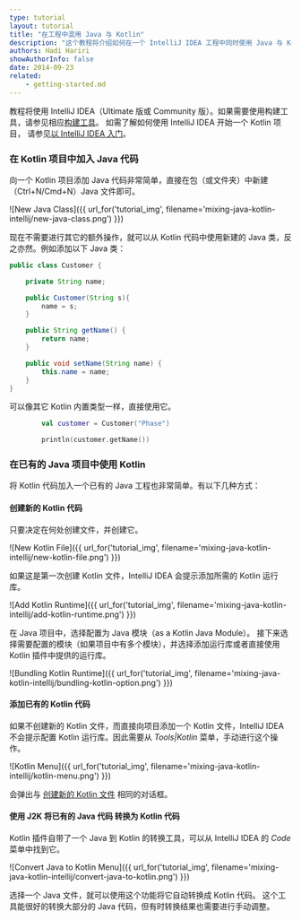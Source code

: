 ```yaml
---
type: tutorial
layout: tutorial
title: "在工程中混用 Java 与 Kotlin"
description: "这个教程将介绍如何在一个 IntelliJ IDEA 工程中同时使用 Java 与 Kotlin。"
authors: Hadi Hariri
showAuthorInfo: false
date: 2014-09-23
related:
    - getting-started.md
---
```


教程将使用 IntelliJ IDEA（Ultimate 版或 Community 版）。如果需要使用构建工具，请参见相应<!--
-->[构建工具](build-tools.html)。 如需了解如何使用  IntelliJ IDEA 开始一个 Kotlin 项目，
请参见[以 IntelliJ IDEA 入门](getting-started.html)。

### 在 Kotlin 项目中加入 Java 代码
向一个 Kotlin 项目添加 Java 代码非常简单，直接在包（或文件夹）中新建（Ctrl+N/Cmd+N）Java 文件即可。

![New Java Class]({{ url_for('tutorial_img', filename='mixing-java-kotlin-intellij/new-java-class.png') }})


现在不需要进行其它的额外操作，就可以从 Kotlin 代码中使用新建的 Java 类，反之亦然。例如添加以下 Java 类：

``` java
public class Customer {

    private String name;

    public Customer(String s){
        name = s;
    }

    public String getName() {
        return name;
    }

    public void setName(String name) {
        this.name = name;
    }
}
```

可以像其它 Kotlin 内置类型一样，直接使用它。

``` kotlin
        val customer = Customer("Phase")

        println(customer.getName())
```


### 在已有的 Java 项目中使用 Kotlin
将 Kotlin 代码加入一个已有的 Java 工程也非常简单。有以下几种方式：

#### 创建新的 Kotlin 代码
只要决定在何处创建文件，并创建它。

![New Kotlin File]({{ url_for('tutorial_img', filename='mixing-java-kotlin-intellij/new-kotlin-file.png') }})

如果这是第一次创建 Kotlin 文件，IntelliJ IDEA 会提示添加所需的 Kotlin 运行库。

![Add Kotlin Runtime]({{ url_for('tutorial_img', filename='mixing-java-kotlin-intellij/add-kotlin-runtime.png') }})

在 Java 项目中，选择配置为 Java 模块（as a Kotlin Java Module）。
接下来选择需要配置的模块（如果项目中有多个模块），并选择添加<!--
-->运行库或者直接使用 Kotlin 插件中提供的运行库。

![Bundling Kotlin Runtime]({{ url_for('tutorial_img', filename='mixing-java-kotlin-intellij/bundling-kotlin-option.png') }})

#### 添加已有的 Kotlin 代码
如果不创建新的 Kotlin 文件，而直接向项目添加一个 Kotlin 文件，IntelliJ IDEA不会提示配置 Kotlin 运行库。因此需要从
*Tools\|Kotlin* 菜单，手动进行这个操作。


![Kotlin Menu]({{ url_for('tutorial_img', filename='mixing-java-kotlin-intellij/kotlin-menu.png') }})


会弹出与 [创建新的 Kotlin 文件](#creating-a-new-kotlin-file) 相同的对话框。

#### 使用 J2K 将已有的 Java 代码 转换为 Kotlin 代码

Kotlin 插件自带了一个 Java 到 Kotlin 的转换工具，可以从 IntelliJ IDEA 的 *Code* 菜单中找到它。

![Convert Java to Kotlin Menu]({{ url_for('tutorial_img', filename='mixing-java-kotlin-intellij/convert-java-to-kotlin.png') }})

选择一个 Java 文件，就可以使用这个功能将它自动转换成 Kotlin 代码。
这个工具能很好的转换大部分的 Java 代码，但有时转换结果也需要进行手动调整。
